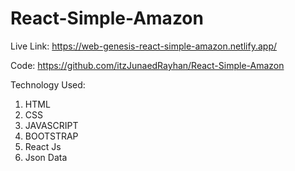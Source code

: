 # React-Simple-Amazon

Live Link:  https://web-genesis-react-simple-amazon.netlify.app/

Code: https://github.com/itzJunaedRayhan/React-Simple-Amazon

Technology Used:
1.  HTML
2.  CSS
3.  JAVASCRIPT
4.  BOOTSTRAP
5.  React Js
6.  Json Data